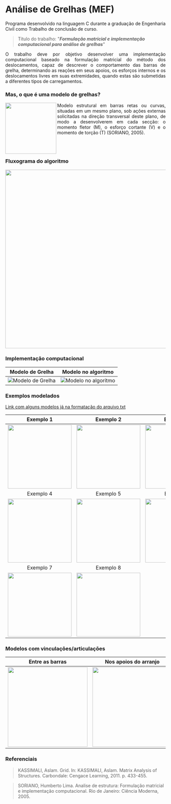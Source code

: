 # Análise de Grelhas (MEF)
Programa desenvolvido na linguagem C durante a graduação de Engenharia Civil como Trabalho de conclusão de curso. 

> Título do trabalho: "**_Formulação matricial e implementação computacional para análise de grelhas_**"
 
<p align="justify"> O trabalho deve por objetivo desenvolver uma implementação computacional baseado na formulação matricial do método dos deslocamentos, capaz de descrever o comportamento das barras de grelha, determinando as reações em seus apoios, os esforços internos e os deslocamentos livres em suas extremidades, quando estas são submetidas a diferentes tipos de carregamentos. </p>

### Mas, o que é uma modelo de grelhas?

<img align = "left" src="https://user-images.githubusercontent.com/93450598/158017826-e9f21ef1-a996-40ac-9d45-8f317a874fa1.png" height = "160">

<p align="justify"> Modelo estrutural em barras retas ou curvas, situadas em um mesmo plano, sob ações externas solicitadas na direção transversal deste plano, de modo a desenvolverem em cada secção: o momento fletor (M), o esforço cortante (V) e o momento de torção (T) (SORIANO, 2005). </p>

<br/>
<br/>
 
### Fluxograma do algoritmo

<img src = "https://user-images.githubusercontent.com/93450598/158020388-535ce92e-09f4-4924-b196-174a87f3c0bc.png" height = "560">

### Implementação computacional

Modelo de Grelha | Modelo no algoritmo
:-: | :-:
![Modelo de Grelha](https://user-images.githubusercontent.com/93450598/158030850-8f7fe733-5022-4087-a8e8-362e654da5aa.png?h=100&w=200)|![Modelo no algoritmo](https://user-images.githubusercontent.com/93450598/158030906-dbb846ff-7e7c-48b7-9bae-0bfac9f49cb4.png?h=100&w=120)

### Exemplos modelados 

[Link com alguns modelos já na formatação do arquivo txt](https://github.com/Marciovazjr/Analise_de_Grelhas_MEF/tree/main/ModelosGrelhas_txt)

Exemplo 1 | Exemplo 2 | Exemplo 3
:-: | :-: | :-:
<img src = "https://user-images.githubusercontent.com/93450598/158031333-c61d608a-dca3-4123-857c-e525aeacc4da.png" height = "200">| <img src = "https://user-images.githubusercontent.com/93450598/158032974-aa15c275-11a9-459f-be49-7657393438e8.png" height = "200"> | <img src = "https://user-images.githubusercontent.com/93450598/158031350-c671b765-71fb-48c5-96bd-3c7050c65d04.png" height = "200">
Exemplo 4 | Exemplo 5 | Exemplo 6
<img src = "https://user-images.githubusercontent.com/93450598/158031371-967faa09-27a9-4962-be3c-5021dd141cd5.png" height = "200">| <img src = "https://user-images.githubusercontent.com/93450598/158033068-dce81bce-8848-4e01-be65-5c3c5f7416ff.png" height = "200">| <img src = "https://user-images.githubusercontent.com/93450598/158033093-77748ba3-4194-4b67-95de-70d710ef2659.png" height = "200">
Exemplo 7 | Exemplo 8 
<img src = "https://user-images.githubusercontent.com/93450598/158033133-2b031514-336a-47e5-be86-d85e8c3c7270.png" height = "200">| <img src = "https://user-images.githubusercontent.com/93450598/158033153-690773dc-ee08-4206-887b-07763856cbab.png" height = "200">

### Modelos com vinculações/articulações

Entre as barras | Nos apoios do arranjo
:-: | :-: 
<img src = "https://user-images.githubusercontent.com/93450598/158033301-bfa755c6-134a-4133-88f9-b116e6eb39a4.png" height = "250">| <img src = "https://user-images.githubusercontent.com/93450598/158033313-3f774138-ee03-4c83-8575-6d9774e1ee1c.png" height = "250">

### Referenciais

> KASSIMALI, Aslam. Grid. In: KASSIMALI, Aslam. Matrix Analysis of Structures. Carbondale: Cengace Learning, 2011. p. 433-455.

> SORIANO, Humberto Lima. Analise de estrutura: Formulação matricial e implementação computacional. Rio de Janeiro: Ciência Moderna, 2005.


